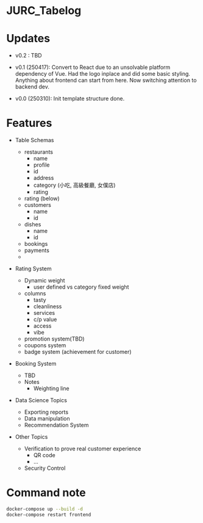 # JURC_Tabelog

# Updates
- v0.2 : TBD

- v0.1 (250417): 
	Convert to React due to an unsolvable platform dependency of Vue. Had the logo inplace and did some basic styling. Anything about frontend can start from here. Now switching attention to backend dev.

- v0.0 (250310): 
	Init template structure done. 

# Features
- Table Schemas
	- restaurants
		- name
		- profile
		- id
		- address
		- category (小吃, 高級餐廳, 女僕店)
		- rating
	- rating (below)
	- customers
		- name
		- id
	- dishes
		- name
		- id
	- bookings
	- payments
	- 



- Rating System
	- Dynamic weight
		- user defined vs category fixed weight
	- columns 
		- tasty 
		- cleanliness  
		- services
		- c/p value
		- access
		- vibe
	- promotion system(TBD)
	- coupons system
	- badge system (achievement for customer)



- Booking System
	- TBD
	- Notes
		- Weighting line



- Data Science Topics
	- Exporting reports
	- Data manipulation
	- Recommendation System



- Other Topics
	- Verification to prove real customer experience
		- QR code
		- ...
	- Security Control 

# Command note
```bash
docker-compose up --build -d
docker-compose restart frontend
```